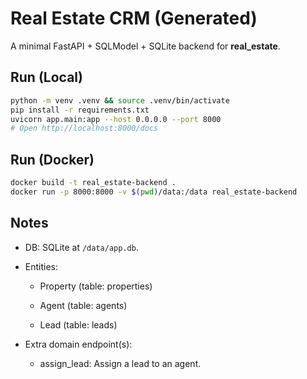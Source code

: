 # Real Estate CRM (Generated)

A minimal FastAPI + SQLModel + SQLite backend for **real_estate**.

## Run (Local)
```bash
python -m venv .venv && source .venv/bin/activate
pip install -r requirements.txt
uvicorn app.main:app --host 0.0.0.0 --port 8000
# Open http://localhost:8000/docs
```

## Run (Docker)
```bash
docker build -t real_estate-backend .
docker run -p 8000:8000 -v $(pwd)/data:/data real_estate-backend
```

## Notes
- DB: SQLite at `/data/app.db`.
- Entities:

  - Property (table: properties)

  - Agent (table: agents)

  - Lead (table: leads)

- Extra domain endpoint(s):

  - assign_lead: Assign a lead to an agent.
